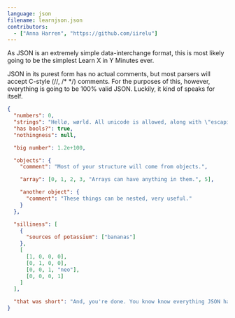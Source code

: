 ```yaml
---
language: json
filename: learnjson.json
contributors:
  - ["Anna Harren", "https://github.com/iirelu"]
---
```


As JSON is an extremely simple data-interchange format, this is most likely going
to be the simplest Learn X in Y Minutes ever.

JSON in its purest form has no actual comments, but most parsers will accept
C-style (//, /\* \*/) comments. For the purposes of this, however,  everything is
going to be 100% valid JSON. Luckily, it kind of speaks for itself.

```json
{
  "numbers": 0,
  "strings": "Hellø, wørld. All unicode is allowed, along with \"escaping\".",
  "has bools?": true,
  "nothingness": null,

  "big number": 1.2e+100,

  "objects": {
    "comment": "Most of your structure will come from objects.",

    "array": [0, 1, 2, 3, "Arrays can have anything in them.", 5],

    "another object": {
      "comment": "These things can be nested, very useful."
    }
  },

  "silliness": [
    {
      "sources of potassium": ["bananas"]
    },
    [
      [1, 0, 0, 0],
      [0, 1, 0, 0],
      [0, 0, 1, "neo"],
      [0, 0, 0, 1]
    ]
  ],

  "that was short": "And, you're done. You know know everything JSON has to offer."
}
```
